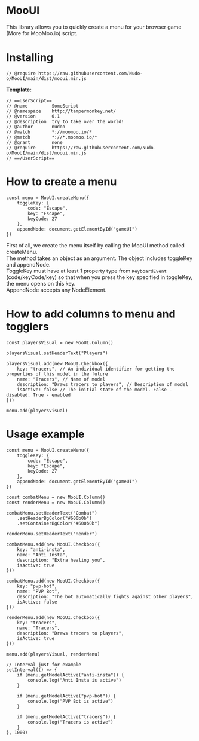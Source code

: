 # MooUI
This library allows you to quickly create a menu for your browser game (More for MooMoo.io) script.

# Installing
`// @require https://raw.githubusercontent.com/Nudo-o/MooUI/main/dist/mooui.min.js`

**Template**:
```JS
// ==UserScript==
// @name         SomeScript
// @namespace    http://tampermonkey.net/
// @version      0.1
// @description  try to take over the world!
// @author       nudoo
// @match        *://moomoo.io/*
// @match        *://*.moomoo.io/*
// @grant        none
// @require      https://raw.githubusercontent.com/Nudo-o/MooUI/main/dist/mooui.min.js
// ==/UserScript==
```

# How to create a menu
```JS
const menu = MooUI.createMenu({
    toggleKey: {
        code: "Escape",
        key: "Escape",
        keyCode: 27
    },
    appendNode: document.getElementById("gameUI")
})
```
First of all, we create the menu itself by calling the MooUI method called createMenu.<br>
The method takes an object as an argument. The object includes toggleKey and appendNode.<br>
ToggleKey must have at least 1 property type from `KeyboardEvent` (code/keyCode/key) so that when you press the key specified in toggleKey, the menu opens on this key.<br>
AppendNode accepts any NodeElement.

# How to add columns to menu and togglers
```JS
const playersVisual = new MooUI.Column()

playersVisual.setHeaderText("Players")

playersVisual.add(new MooUI.Checkbox({
    key: "tracers", // An individual identifier for getting the properties of this model in the future
    name: "Tracers", // Name of model
    description: "Draws tracers to players", // Description of model
    isActive: false // The initial state of the model. False - disabled. True - enabled
}))

menu.add(playersVisual)
```

# Usage example
```JS
const menu = MooUI.createMenu({
    toggleKey: {
        code: "Escape",
        key: "Escape",
        keyCode: 27
    },
    appendNode: document.getElementById("gameUI")
})

const combatMenu = new MooUI.Column()
const renderMenu = new MooUI.Column()

combatMenu.setHeaderText("Combat")
    .setHeaderBgColor("#600b0b")
    .setContainerBgColor("#600b0b")

renderMenu.setHeaderText("Render")

combatMenu.add(new MooUI.Checkbox({
    key: "anti-insta",
    name: "Anti Insta",
    description: "Extra healing you",
    isActive: true
}))

combatMenu.add(new MooUI.Checkbox({
    key: "pvp-bot",
    name: "PVP Bot",
    description: "The bot automatically fights against other players",
    isActive: false
}))

renderMenu.add(new MooUI.Checkbox({
    key: "tracers",
    name: "Tracers",
    description: "Draws tracers to players",
    isActive: true
}))

menu.add(playersVisual, renderMenu)

// Interval just for example
setInterval(() => {
    if (menu.getModelActive("anti-insta")) {
        console.log("Anti Insta is active")
    }

    if (menu.getModelActive("pvp-bot")) {
        console.log("PVP Bot is active")
    }

    if (menu.getModelActive("tracers")) {
        console.log("Tracers is active")
    }
}, 1000)
```
